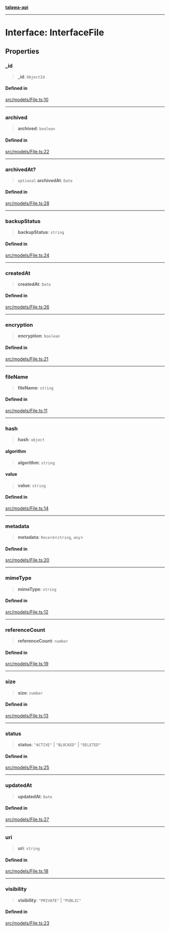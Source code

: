 [**talawa-api**](../../../README.md)

***

# Interface: InterfaceFile

## Properties

### \_id

> **\_id**: `ObjectId`

#### Defined in

[src/models/File.ts:10](https://github.com/Suyash878/talawa-api/blob/e4413cec641a837926071678fed3c7f67234e31e/src/models/File.ts#L10)

***

### archived

> **archived**: `boolean`

#### Defined in

[src/models/File.ts:22](https://github.com/Suyash878/talawa-api/blob/e4413cec641a837926071678fed3c7f67234e31e/src/models/File.ts#L22)

***

### archivedAt?

> `optional` **archivedAt**: `Date`

#### Defined in

[src/models/File.ts:28](https://github.com/Suyash878/talawa-api/blob/e4413cec641a837926071678fed3c7f67234e31e/src/models/File.ts#L28)

***

### backupStatus

> **backupStatus**: `string`

#### Defined in

[src/models/File.ts:24](https://github.com/Suyash878/talawa-api/blob/e4413cec641a837926071678fed3c7f67234e31e/src/models/File.ts#L24)

***

### createdAt

> **createdAt**: `Date`

#### Defined in

[src/models/File.ts:26](https://github.com/Suyash878/talawa-api/blob/e4413cec641a837926071678fed3c7f67234e31e/src/models/File.ts#L26)

***

### encryption

> **encryption**: `boolean`

#### Defined in

[src/models/File.ts:21](https://github.com/Suyash878/talawa-api/blob/e4413cec641a837926071678fed3c7f67234e31e/src/models/File.ts#L21)

***

### fileName

> **fileName**: `string`

#### Defined in

[src/models/File.ts:11](https://github.com/Suyash878/talawa-api/blob/e4413cec641a837926071678fed3c7f67234e31e/src/models/File.ts#L11)

***

### hash

> **hash**: `object`

#### algorithm

> **algorithm**: `string`

#### value

> **value**: `string`

#### Defined in

[src/models/File.ts:14](https://github.com/Suyash878/talawa-api/blob/e4413cec641a837926071678fed3c7f67234e31e/src/models/File.ts#L14)

***

### metadata

> **metadata**: `Record`\<`string`, `any`\>

#### Defined in

[src/models/File.ts:20](https://github.com/Suyash878/talawa-api/blob/e4413cec641a837926071678fed3c7f67234e31e/src/models/File.ts#L20)

***

### mimeType

> **mimeType**: `string`

#### Defined in

[src/models/File.ts:12](https://github.com/Suyash878/talawa-api/blob/e4413cec641a837926071678fed3c7f67234e31e/src/models/File.ts#L12)

***

### referenceCount

> **referenceCount**: `number`

#### Defined in

[src/models/File.ts:19](https://github.com/Suyash878/talawa-api/blob/e4413cec641a837926071678fed3c7f67234e31e/src/models/File.ts#L19)

***

### size

> **size**: `number`

#### Defined in

[src/models/File.ts:13](https://github.com/Suyash878/talawa-api/blob/e4413cec641a837926071678fed3c7f67234e31e/src/models/File.ts#L13)

***

### status

> **status**: `"ACTIVE"` \| `"BLOCKED"` \| `"DELETED"`

#### Defined in

[src/models/File.ts:25](https://github.com/Suyash878/talawa-api/blob/e4413cec641a837926071678fed3c7f67234e31e/src/models/File.ts#L25)

***

### updatedAt

> **updatedAt**: `Date`

#### Defined in

[src/models/File.ts:27](https://github.com/Suyash878/talawa-api/blob/e4413cec641a837926071678fed3c7f67234e31e/src/models/File.ts#L27)

***

### uri

> **uri**: `string`

#### Defined in

[src/models/File.ts:18](https://github.com/Suyash878/talawa-api/blob/e4413cec641a837926071678fed3c7f67234e31e/src/models/File.ts#L18)

***

### visibility

> **visibility**: `"PRIVATE"` \| `"PUBLIC"`

#### Defined in

[src/models/File.ts:23](https://github.com/Suyash878/talawa-api/blob/e4413cec641a837926071678fed3c7f67234e31e/src/models/File.ts#L23)
